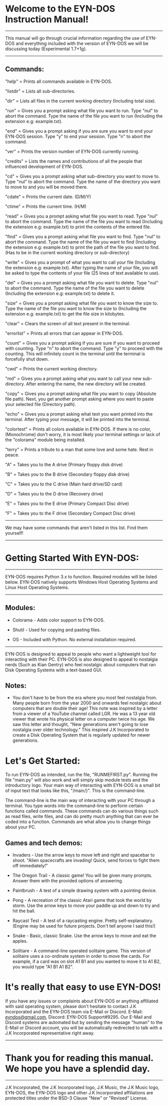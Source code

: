 # Welcome to the EYN-DOS Instruction Manual! 

---

This manual will go through crucial information regarding the use of EYN-DOS and everything included with the version of EYN-DOS we will be discussing today (Experimental 1.7+1g).

---

Commands:
---

"help" = Prints all commands available in EYN-DOS.

"listdir" = Lists all sub-directories.

"dir" = Lists all files in the current working directory (Including total size).

"run" = Gives you a prompt asking what file you want to run. Type "nul" to abort the command. Type the name of the file you want to run (Including the extension e.g: example.txt).

"end" = Gives you a prompt asking if you are sure you want to end your EYN-DOS session. Type "y" to end your session. Type "n" to abort the command.

"ver" = Prints the version number of EYN-DOS currently running.

"credits" = Lists the names and contributions of all the people that influenced development of EYN-DOS.

"cd" = Gives you a prompt asking what sub-directory you want to move to. Type "nul" to abort the command. Type the name of the directory you want to move to and you will be moved there.

"cdate" = Prints the current date. (D/M/Y)

"ctime" = Prints the current time. (H/M)

"read" = Gives you a prompt asking what file you want to read. Type "nul" to abort the command. Type the name of the file you want to read (Including the extension e.g: example.txt) to print the contents of the entered file.

"find" = Gives you a prompt asking what file you want to find. Type "nul" to abort the command. Type the name of the file you want to find (Including the extension e.g: example.txt) to print the path of the file you want to find. (Has to be in the current working directory or sub-directory)

"write" = Gives you a prompt of what you want to call your file (Including the extension e.g: example.txt). After typing the name of your file, you will be asked to type the contents of your file (25 lines of text available to use).

"del" = Gives you a prompt asking what file you want to delete. Type "nul" to abort the command. Type the name of the file you want to delete (Including the extension e.g: example.txt) to delete it.

"size" = Gives you a prompt asking what file you want to know the size to. Type the name of the file you want to know the size to (Including the extension e.g: example.txt) to get the file size in kilobytes.

"clear" = Clears the screen of all text present in the terminal.

"errorlist" = Prints all errors that can appear in EYN-DOS.

"count" = Gives you a prompt asking if you are sure if you want to proceed with counting. Type "n" to abort the command. Type "y" to proceed with the counting. This will infinitely count in the terminal until the terminal is forcefully shut down.

"cwd" = Prints the current working directory.

"md" = Gives you a prompt asking what you want to call your new sub-directory. After entering the name, the new directory will be created.

"copy" = Gives you a prompt asking what file you want to copy (Absolute file path). Next, you get another prompt asking where you want to paste your selected file (Directory path).

"echo" = Gives you a prompt asking what text you want printed into the terminal. After typing your message, it will be printed into the terminal.

"colortest" = Prints all colors available in EYN-DOS. If there is no color, (Monochrome) don't worry, it is most likely your terminal settings or lack of the "colorama" module being installed.

"terry" = Prints a tribute to a man that some love and some hate. Rest in peace.

"A" = Takes you to the A drive (Primary floppy disk drive)

"B" = Takes you to the B drive (Secondary floppy disk drive)

"C" = Takes you to the C drive (Main hard drive/SD card)

"D" = Takes you to the D drive (Recovery drive)

"E" = Takes you to the E drive (Primary Compact Disc drive)

"F" = Takes you to the F drive (Secondary Compact Disc drive)

---

We may have some commands that aren't listed in this list. Find them yourself!

---

# Getting Started With EYN-DOS: 

---

EYN-DOS requires Python 3.x to function. Required modules will be listed below. EYN-DOS natively supports Windows Host Operating Systems and Linux Host Operating Systems.

---

Modules:
---

- Colorama - Adds color support to EYN-DOS.

- Shutil - Used for copying and pasting files.

- OS - Included with Python. No external installation required.

---

EYN-DOS is designed to appeal to people who want a lightweight tool for interacting with their PC. EYN-DOS is also designed to appeal to nostalgia nerds (Such as Kian Gentry) who feel nostalgic about computers that ran Disk Operating Systems with a text-based GUI. 

Notes:
---

- You don't have to be from the era where you most feel nostalgia from. Many people born from the year 2000 and onwards feel nostalgic about computers that are double their age! This note was inspired by a letter from a viewer of a YouTube channel called LGR. He was a 13 year old viewer that wrote his physical letter on a computer twice his age. We saw this letter and thought, "New generations aren't going to lose nostalgia over older technology." This inspired J.K Incorporated to create a Disk Operating System that is regularly updated for newer generations.

# Let's Get Started: 

To run EYN-DOS as intended, run the file, "RUNMEFIRST.py". Running the file "main.py" will also work and will simply skip module tests and the introductory logo.
Your main way of interacting with EYN-DOS is a small bit of input text that looks like this, "/main/}". This is the command-line.

The command-line is the main way of interacting with your PC through a terminal. You type words into the command-line to perform certain functions called commands. These commands can do various things such as read files, write files, and can do pretty much anything that can ever be coded into a function. Commands are what allow you to change things about your PC.

Games and tech demos:
---

- Invaders - Use the arrow keys to move left and right and spacebar to shoot. "Alien spacecrafts are invading! Quick, send forces to fight them off immediately!"

- The Oregon Trail - A classic game! You will be given many prompts. Answer them with the provided options of answering.

- Paintbrush - A test of a simple drawing system with a pointing device.

- Pong - A recreation of the classic Atari game that took the world by storm. Use the arrow keys to move your paddle up and down to try and hit the ball.

- Raycast Test - A test of a raycasting engine. Pretty self-explanatory. (Engine may be used for future projects. Don't tell anyone I said this!)

- Snake - Basic, classic Snake. Use the arrow keys to move and eat the apples.

- Solitiare - A command-line operated solitaire game. This version of solitaire uses a co-ordinate system in order to move the cards. For example, if a card was on slot A1 B1 and you wanted to move it to A1 B2, you would type "A1 B1 A1 B2".

# It's really that easy to use EYN-DOS!

If you have any issues or complaints about EYN-DOS or anything affiliated with said operating system, please don't hesitate to contact J.K Incorporated and the EYN-DOS team via E-Mail or Discord. E-Mail: eyndos@gmail.com, Discord: EYN-DOS Support#9295. Our E-Mail and Discord systems are automated but by sending the message "human" to the E-Mail or Discord account, you will be automatically redirected to talk with a J.K Incorporated representative right away.

---

# Thank you for reading this manual. We hope you have a splendid day.

---

J.K Incorporated, the J.K Incorporated logo, J.K Music, the J.K Music logo, EYN-DOS, the EYN-DOS logo and other J.K Incorporated affiliations are protected titles under the BSD-3 Clause "New" or "Revised" License.